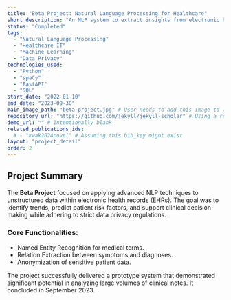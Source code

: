 ```yaml
---
title: "Beta Project: Natural Language Processing for Healthcare"
short_description: "An NLP system to extract insights from electronic health records, improving patient care."
status: "Completed"
tags:
  - "Natural Language Processing"
  - "Healthcare IT"
  - "Machine Learning"
  - "Data Privacy"
technologies_used:
  - "Python"
  - "spaCy"
  - "FastAPI"
  - "SQL"
start_date: "2022-01-10"
end_date: "2023-09-30"
main_image_path: "beta-project.jpg" # User needs to add this image to /assets/img/projects/
repository_url: "https://github.com/jekyll/jekyll-scholar" # Using a real repo for link testing
demo_url: "" # Intentionally blank
related_publications_ids:
  # - "kwak2024novel" # Assuming this bib_key might exist
layout: "project_detail"
order: 2
---
```


## Project Summary

The **Beta Project** focused on applying advanced NLP techniques to unstructured data within electronic health records (EHRs). The goal was to identify trends, predict patient risk factors, and support clinical decision-making while adhering to strict data privacy regulations.

### Core Functionalities:
*   Named Entity Recognition for medical terms.
*   Relation Extraction between symptoms and diagnoses.
*   Anonymization of sensitive patient data.

The project successfully delivered a prototype system that demonstrated significant potential in analyzing large volumes of clinical notes. It concluded in September 2023.
